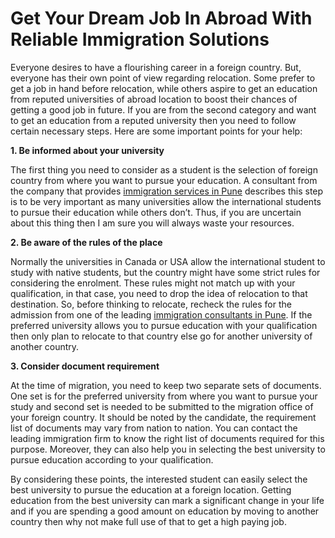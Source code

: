 <h1>Get Your Dream Job In Abroad With Reliable Immigration Solutions</h1>

Everyone desires to have a flourishing career in a foreign country. But, everyone has their own point of view regarding relocation. Some prefer to get a job in hand before relocation, while others aspire to get an education from reputed universities of abroad location to boost their chances of getting a good job in future. If you are from the second category and want to get an education from a reputed university then you need to follow certain necessary steps. Here are some important points for your help:

<b>1. Be informed about your university</b>

The first thing you need to consider as a student is the selection of foreign country from where you want to pursue your education. A consultant from the company that provides <a href="https://immigrationxpertspune.wordpress.com/2017/08/16/bring-your-dream-into-life-with-immigration-consultants-in-pune/">immigration services in Pune</a> describes this step is to be very important as many universities allow the international students to pursue their education while others don’t. Thus, if you are uncertain about this thing then I am sure you will always waste your resources.

<b>2. Be aware of the rules of the place</b>

Normally the universities in Canada or USA allow the international student to study with native students, but the country might have some strict rules for considering the enrolment. These rules might not match up with your qualification, in that case, you need to drop the idea of relocation to that destination. So, before thinking to relocate, recheck the rules for the admission from one of the leading <a href="http://www.immigrationxperts.com/immigration-consultants-pune/">immigration consultants in Pune</a>. If the preferred university allows you to pursue education with your qualification then only plan to relocate to that country else go for another university of another country.

<b>3. Consider document requirement</b>

At the time of migration, you need to keep two separate sets of documents. One set is for the preferred university from where you want to pursue your study and second set is needed to be submitted to the migration office of your foreign country. It should be noted by the candidate, the requirement list of documents may vary from nation to nation. You can contact the leading immigration firm to know the right list of documents required for this purpose. Moreover, they can also help you in selecting the best university to pursue education according to your qualification.

By considering these points, the interested student can easily select the best university to pursue the education at a foreign location. Getting education from the best university can mark a significant change in your life and if you are spending a good amount on education by moving to another country then why not make full use of that to get a high paying job. 
